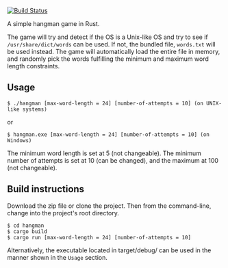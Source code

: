 [![Build Status](https://travis-ci.org/timmyjose/hangman.svg?branch=master)](https://travis-ci.org/timmyjose/hangman)

A simple hangman game in Rust.

The game will try and detect if the OS is a Unix-like OS and try to see if `/usr/share/dict/words` can be used. If not, the bundled file, `words.txt` will be used instead.
The game will automatically load the entire file in memory, and randomly pick the words fulfilling the minimum and maximum word length constraints.

## Usage
```
$ ./hangman [max-word-length = 24] [number-of-attempts = 10] (on UNIX-like systems)
```
or

```
$ hangman.exe [max-word-length = 24] [number-of-attempts = 10] (on Windows)
```

The minimum word length is set at 5 (not changeable). The minimum number of attempts is set at 10 (can be changed), and the maximum at 100 (not changeable).


## Build instructions

Download the zip file or clone the project. Then from the command-line, change into the project's root directory.


```
$ cd hangman
$ cargo build
$ cargo run [max-word-length = 24] [number-of-attempts = 10]
```

Alternatively, the executable located in target/debug/ can be used in the manner shown in the `Usage` section.


